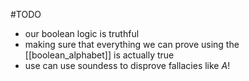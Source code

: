 #TODO 
- our boolean logic is truthful
- making sure that everything we can prove using the [[boolean_alphabet]] is actually true
- use can use soundess to disprove fallacies like $A !$